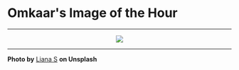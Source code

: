 # Omkaar's Image of the Hour

---

<div align="center">

<a href="https://unsplash.com/photos/a-hand-holds-a-small-daisy-flower-Qhvk-UUhuZ4">
  <img src="https://images.unsplash.com/photo-1749235936423-8434cd075fb6?crop=entropy&cs=tinysrgb&fit=max&fm=jpg&ixid=M3w3NjA2Nzh8MHwxfHJhbmRvbXx8fHx8fHx8fDE3NDk1NzEyMDB8&ixlib=rb-4.1.0&q=80&w=1080" style="max-width:100%; height:auto;">
</a>



</div>

---

**Photo by** [Liana S](https://unsplash.com/@cherstve_pechivo) **on Unsplash**
